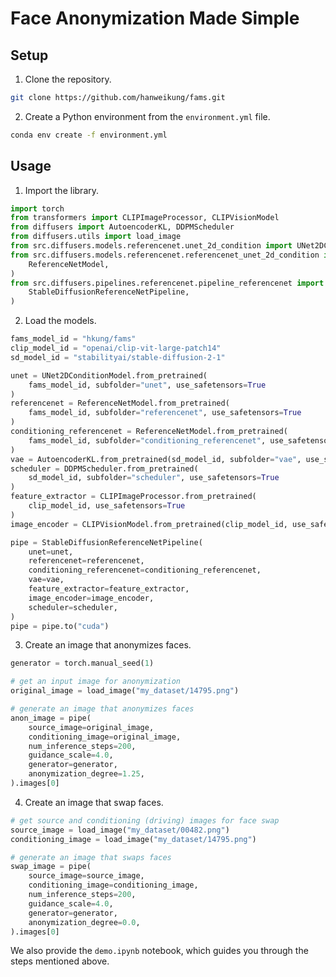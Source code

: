 # Face Anonymization Made Simple

## Setup

1. Clone the repository.

```bash
git clone https://github.com/hanweikung/fams.git
```

2. Create a Python environment from the `environment.yml` file.

```bash
conda env create -f environment.yml
```

## Usage
1. Import the library.

```python
import torch
from transformers import CLIPImageProcessor, CLIPVisionModel
from diffusers import AutoencoderKL, DDPMScheduler
from diffusers.utils import load_image
from src.diffusers.models.referencenet.unet_2d_condition import UNet2DConditionModel
from src.diffusers.models.referencenet.referencenet_unet_2d_condition import (
    ReferenceNetModel,
)
from src.diffusers.pipelines.referencenet.pipeline_referencenet import (
    StableDiffusionReferenceNetPipeline,
)
```

2. Load the models.

```python
fams_model_id = "hkung/fams"
clip_model_id = "openai/clip-vit-large-patch14"
sd_model_id = "stabilityai/stable-diffusion-2-1"

unet = UNet2DConditionModel.from_pretrained(
    fams_model_id, subfolder="unet", use_safetensors=True
)
referencenet = ReferenceNetModel.from_pretrained(
    fams_model_id, subfolder="referencenet", use_safetensors=True
)
conditioning_referencenet = ReferenceNetModel.from_pretrained(
    fams_model_id, subfolder="conditioning_referencenet", use_safetensors=True
)
vae = AutoencoderKL.from_pretrained(sd_model_id, subfolder="vae", use_safetensors=True)
scheduler = DDPMScheduler.from_pretrained(
    sd_model_id, subfolder="scheduler", use_safetensors=True
)
feature_extractor = CLIPImageProcessor.from_pretrained(
    clip_model_id, use_safetensors=True
)
image_encoder = CLIPVisionModel.from_pretrained(clip_model_id, use_safetensors=True)

pipe = StableDiffusionReferenceNetPipeline(
    unet=unet,
    referencenet=referencenet,
    conditioning_referencenet=conditioning_referencenet,
    vae=vae,
    feature_extractor=feature_extractor,
    image_encoder=image_encoder,
    scheduler=scheduler,
)
pipe = pipe.to("cuda")
```

3. Create an image that anonymizes faces.

```python
generator = torch.manual_seed(1)

# get an input image for anonymization
original_image = load_image("my_dataset/14795.png")

# generate an image that anonymizes faces
anon_image = pipe(
    source_image=original_image,
    conditioning_image=original_image,
    num_inference_steps=200,
    guidance_scale=4.0,
    generator=generator,
    anonymization_degree=1.25,
).images[0]
```

4. Create an image that swap faces.

```python
# get source and conditioning (driving) images for face swap
source_image = load_image("my_dataset/00482.png")
conditioning_image = load_image("my_dataset/14795.png")

# generate an image that swaps faces
swap_image = pipe(
    source_image=source_image,
    conditioning_image=conditioning_image,
    num_inference_steps=200,
    guidance_scale=4.0,
    generator=generator,
    anonymization_degree=0.0,
).images[0]
```

We also provide the `demo.ipynb` notebook, which guides you through the steps mentioned above.